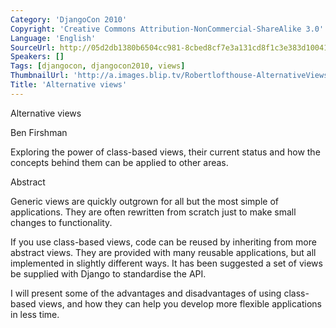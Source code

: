 ```yaml
---
Category: 'DjangoCon 2010'
Copyright: 'Creative Commons Attribution-NonCommercial-ShareAlike 3.0'
Language: 'English'
SourceUrl: http://05d2db1380b6504cc981-8cbed8cf7e3a131cd8f1c3e383d10041.r93.cf2.rackcdn.com/djangocon-2010/49_alternative-views.flv
Speakers: []
Tags: [djangocon, djangocon2010, views]
ThumbnailUrl: 'http://a.images.blip.tv/Robertlofthouse-AlternativeViews292.png'
Title: 'Alternative views'
---
```

Alternative views

Ben Firshman

Exploring the power of class-based views, their current status and how the
concepts behind them can be applied to other areas.

Abstract

Generic views are quickly outgrown for all but the most simple of
applications. They are often rewritten from scratch just to make small changes
to functionality.

If you use class-based views, code can be reused by inheriting from more
abstract views. They are provided with many reusable applications, but all
implemented in slightly different ways. It has been suggested a set of views
be supplied with Django to standardise the API.

I will present some of the advantages and disadvantages of using class-based
views, and how they can help you develop more flexible applications in less
time.

